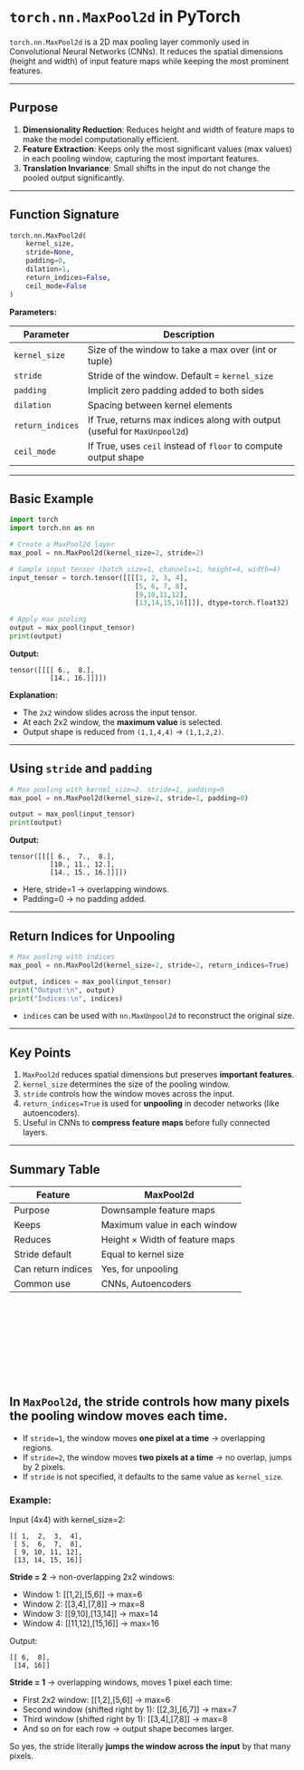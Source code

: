 

# `torch.nn.MaxPool2d` in PyTorch

`torch.nn.MaxPool2d` is a 2D max pooling layer commonly used in Convolutional Neural Networks (CNNs). It reduces the spatial dimensions (height and width) of input feature maps while keeping the most prominent features.

---

## **Purpose**

1. **Dimensionality Reduction**: Reduces height and width of feature maps to make the model computationally efficient.
2. **Feature Extraction**: Keeps only the most significant values (max values) in each pooling window, capturing the most important features.
3. **Translation Invariance**: Small shifts in the input do not change the pooled output significantly.

---

## **Function Signature**

```python
torch.nn.MaxPool2d(
    kernel_size, 
    stride=None, 
    padding=0, 
    dilation=1, 
    return_indices=False, 
    ceil_mode=False
)
```

**Parameters:**

| Parameter        | Description                                                               |
| ---------------- | ------------------------------------------------------------------------- |
| `kernel_size`    | Size of the window to take a max over (int or tuple)                      |
| `stride`         | Stride of the window. Default = `kernel_size`                             |
| `padding`        | Implicit zero padding added to both sides                                 |
| `dilation`       | Spacing between kernel elements                                           |
| `return_indices` | If True, returns max indices along with output (useful for `MaxUnpool2d`) |
| `ceil_mode`      | If True, uses `ceil` instead of `floor` to compute output shape           |

---

## **Basic Example**

```python
import torch
import torch.nn as nn

# Create a MaxPool2d layer
max_pool = nn.MaxPool2d(kernel_size=2, stride=2)

# Sample input tensor (batch_size=1, channels=1, height=4, width=4)
input_tensor = torch.tensor([[[[1, 2, 3, 4],
                               [5, 6, 7, 8],
                               [9,10,11,12],
                               [13,14,15,16]]]], dtype=torch.float32)

# Apply max pooling
output = max_pool(input_tensor)
print(output)
```

**Output:**

```
tensor([[[[ 6.,  8.],
          [14., 16.]]]])
```

**Explanation:**

* The `2x2` window slides across the input tensor.
* At each 2x2 window, the **maximum value** is selected.
* Output shape is reduced from `(1,1,4,4)` → `(1,1,2,2)`.

---

## **Using `stride` and `padding`**

```python
# Max pooling with kernel_size=2, stride=1, padding=0
max_pool = nn.MaxPool2d(kernel_size=2, stride=1, padding=0)

output = max_pool(input_tensor)
print(output)
```

**Output:**

```
tensor([[[[ 6.,  7.,  8.],
          [10., 11., 12.],
          [14., 15., 16.]]]])
```

* Here, stride=1 → overlapping windows.
* Padding=0 → no padding added.

---

## **Return Indices for Unpooling**

```python
# Max pooling with indices
max_pool = nn.MaxPool2d(kernel_size=2, stride=2, return_indices=True)

output, indices = max_pool(input_tensor)
print("Output:\n", output)
print("Indices:\n", indices)
```

* `indices` can be used with `nn.MaxUnpool2d` to reconstruct the original size.

---

## **Key Points**

1. `MaxPool2d` reduces spatial dimensions but preserves **important features**.
2. `kernel_size` determines the size of the pooling window.
3. `stride` controls how the window moves across the input.
4. `return_indices=True` is used for **unpooling** in decoder networks (like autoencoders).
5. Useful in CNNs to **compress feature maps** before fully connected layers.

---

## **Summary Table**

| Feature            | MaxPool2d                      |
| ------------------ | ------------------------------ |
| Purpose            | Downsample feature maps        |
| Keeps              | Maximum value in each window   |
| Reduces            | Height × Width of feature maps |
| Stride default     | Equal to kernel size           |
| Can return indices | Yes, for unpooling             |
| Common use         | CNNs, Autoencoders             |






<br><br><br><br><br><br><br><br>

## In `MaxPool2d`, the **stride** controls how many pixels the pooling window moves each time.

* If `stride=1`, the window moves **one pixel at a time** → overlapping regions.
* If `stride=2`, the window moves **two pixels at a time** → no overlap, jumps by 2 pixels.
* If `stride` is not specified, it defaults to the same value as `kernel_size`.

### Example:

Input (4x4) with kernel_size=2:

```
[[ 1,  2,  3,  4],
 [ 5,  6,  7,  8],
 [ 9, 10, 11, 12],
 [13, 14, 15, 16]]
```

**Stride = 2** → non-overlapping 2x2 windows:

* Window 1: [[1,2],[5,6]] → max=6
* Window 2: [[3,4],[7,8]] → max=8
* Window 3: [[9,10],[13,14]] → max=14
* Window 4: [[11,12],[15,16]] → max=16

Output:

```
[[ 6,  8],
 [14, 16]]
```

**Stride = 1** → overlapping windows, moves 1 pixel each time:

* First 2x2 window: [[1,2],[5,6]] → max=6
* Second window (shifted right by 1): [[2,3],[6,7]] → max=7
* Third window (shifted right by 1): [[3,4],[7,8]] → max=8
* And so on for each row → output shape becomes larger.

So yes, the stride literally **jumps the window across the input** by that many pixels.

